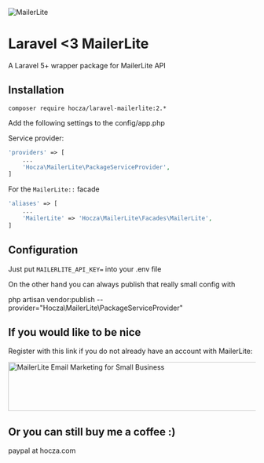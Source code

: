 ![MailerLite](http://demo.hocza.com/github/laravel-mailerlite/laravel-mailerlite.png)
# Laravel <3 MailerLite
A Laravel 5+ wrapper package for MailerLite API

Installation
---
```shell
composer require hocza/laravel-mailerlite:2.*
```

Add the following settings to the config/app.php

Service provider:

```php
'providers' => [
	...
	'Hocza\MailerLite\PackageServiceProvider',
]
```

For the `MailerLite::` facade

```php
'aliases' => [
	...
	'MailerLite' => 'Hocza\MailerLite\Facades\MailerLite',
]
```

Configuration
---
Just put `MAILERLITE_API_KEY=` into your .env file

On the other hand you can always publish that really small config with

php artisan vendor:publish --provider="Hocza\MailerLite\PackageServiceProvider"

If you would like to be nice
---
Register with this link if you do not already have an account with MailerLite:

<a href="http://www.mailerlite.com/a/hem25t3imq"><img border="0" title="MailerLite Email Marketing for Small Business" alt="MailerLite Email Marketing for Small Business" src="http://affiliate.mailerlite.com/images/banners/mailerlite750x100.gif" width="750" height="100" /></a>

Or you can still buy me a coffee :)
---
paypal at hocza.com
